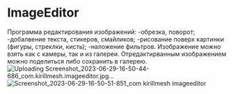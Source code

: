 # ImageEditor
Программа редактирования изображений:
 -обрезка, поворот;
 -добалвение текста, стикеров, смайликов;
 -рисование поверх картинки (фигуры, стреклки, кисть);
 -наложение фильтров.
Изображение можно взять как с камеры, так и из галереи.
Отредактирванным изображением можно поделиться либо сохранить в галерею.![Uploading Screenshot_2023-06-29-16-50-44-686_com.kirillmesh.imageeditor.jpg…]()
![Screenshot_2023-06-29-16-50-51-851_com kirillmesh imageeditor](https://github.com/metallicaisgod/ImageEditor/assets/7294216/731bf525-412d-4f78-9dd4-990f6034a7d3)
